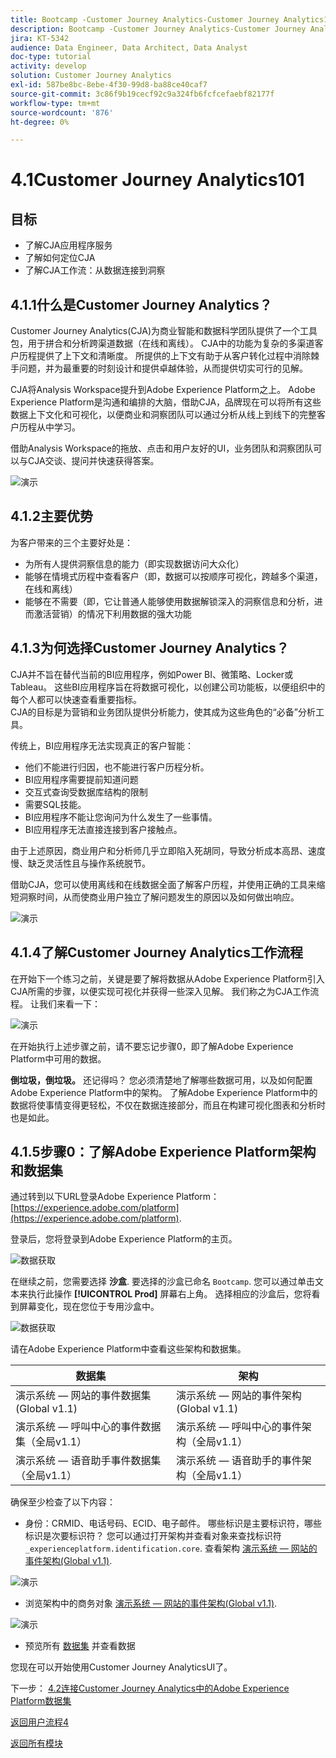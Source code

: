 ```yaml
---
title: Bootcamp -Customer Journey Analytics-Customer Journey Analytics101
description: Bootcamp -Customer Journey Analytics-Customer Journey Analytics101
jira: KT-5342
audience: Data Engineer, Data Architect, Data Analyst
doc-type: tutorial
activity: develop
solution: Customer Journey Analytics
exl-id: 587be8bc-8ebe-4f30-99d8-ba88ce40caf7
source-git-commit: 3c86f9b19cecf92c9a324fb6fcfcefaebf82177f
workflow-type: tm+mt
source-wordcount: '876'
ht-degree: 0%

---
```


# 4.1Customer Journey Analytics101

## 目标

- 了解CJA应用程序服务
- 了解如何定位CJA
- 了解CJA工作流：从数据连接到洞察

## 4.1.1什么是Customer Journey Analytics？

Customer Journey Analytics(CJA)为商业智能和数据科学团队提供了一个工具包，用于拼合和分析跨渠道数据（在线和离线）。 CJA中的功能为复杂的多渠道客户历程提供了上下文和清晰度。 所提供的上下文有助于从客户转化过程中消除棘手问题，并为最重要的时刻设计和提供卓越体验，从而提供切实可行的见解。

CJA将Analysis Workspace提升到Adobe Experience Platform之上。 Adobe Experience Platform是沟通和编排的大脑，借助CJA，品牌现在可以将所有这些数据上下文化和可视化，以便商业和洞察团队可以通过分析从线上到线下的完整客户历程从中学习。

借助Analysis Workspace的拖放、点击和用户友好的UI，业务团队和洞察团队可以与CJA交谈、提问并快速获得答案。

![演示](./images/cja-adv-analysis1.png)

## 4.1.2主要优势

为客户带来的三个主要好处是：

- 为所有人提供洞察信息的能力（即实现数据访问大众化）
- 能够在情境式历程中查看客户（即，数据可以按顺序可视化，跨越多个渠道，在线和离线）
- 能够在不需要（即，它让普通人能够使用数据解锁深入的洞察信息和分析，进而激活营销）的情况下利用数据的强大功能

## 4.1.3为何选择Customer Journey Analytics？

CJA并不旨在替代当前的BI应用程序，例如Power BI、微策略、Locker或Tableau。 这些BI应用程序旨在将数据可视化，以创建公司功能板，以便组织中的每个人都可以快速查看重要指标。\
CJA的目标是为营销和业务团队提供分析能力，使其成为这些角色的“必备”分析工具。

传统上，BI应用程序无法实现真正的客户智能：

- 他们不能进行归因，也不能进行客户历程分析。
- BI应用程序需要提前知道问题
- 交互式查询受数据库结构的限制
- 需要SQL技能。
- BI应用程序不能让您询问为什么发生了一些事情。
- BI应用程序无法直接连接到客户接触点。

由于上述原因，商业用户和分析师几乎立即陷入死胡同，导致分析成本高昂、速度慢、缺乏灵活性且与操作系统脱节。

借助CJA，您可以使用离线和在线数据全面了解客户历程，并使用正确的工具来缩短洞察时间，从而使商业用户独立了解问题发生的原因以及如何做出响应。

![演示](./images/cja-use-case.png)

## 4.1.4了解Customer Journey Analytics工作流程

在开始下一个练习之前，关键是要了解将数据从Adobe Experience Platform引入CJA所需的步骤，以便实现可视化并获得一些深入见解。 我们称之为CJA工作流程。 让我们来看一下：

![演示](./images/cja-work-flow.jpg)

在开始执行上述步骤之前，请不要忘记步骤0，即了解Adobe Experience Platform中可用的数据。

**倒垃圾，倒垃圾。** 还记得吗？ 您必须清楚地了解哪些数据可用，以及如何配置Adobe Experience Platform中的架构。 了解Adobe Experience Platform中的数据将使事情变得更轻松，不仅在数据连接部分，而且在构建可视化图表和分析时也是如此。

## 4.1.5步骤0：了解Adobe Experience Platform架构和数据集

通过转到以下URL登录Adobe Experience Platform： [https://experience.adobe.com/platform](https://experience.adobe.com/platform).

登录后，您将登录到Adobe Experience Platform的主页。

![数据获取](../uc1/images/home.png)

在继续之前，您需要选择 **沙盒**. 要选择的沙盒已命名 ``Bootcamp``. 您可以通过单击文本来执行此操作 **[!UICONTROL Prod]** 屏幕右上角。 选择相应的沙盒后，您将看到屏幕变化，现在您位于专用沙盒中。

![数据获取](../uc1/images/sb1.png)

请在Adobe Experience Platform中查看这些架构和数据集。

| 数据集 | 架构 |
| ----------------- |-------------| 
| 演示系统 — 网站的事件数据集(Global v1.1) | 演示系统 — 网站的事件架构(Global v1.1) |
| 演示系统 — 呼叫中心的事件数据集（全局v1.1） | 演示系统 — 呼叫中心的事件架构（全局v1.1） |
| 演示系统 — 语音助手事件数据集（全局v1.1） | 演示系统 — 语音助手的事件架构（全局v1.1） |

确保至少检查了以下内容：

- 身份：CRMID、电话号码、ECID、电子邮件。 哪些标识是主要标识符，哪些标识是次要标识符？
您可以通过打开架构并查看对象来查找标识符 `_experienceplatform.identification.core`. 查看架构 [演示系统 — 网站的事件架构(Global v1.1)](https://experience.adobe.com/platform/schema).

![演示](./images/identity.png)

- 浏览架构中的商务对象 [演示系统 — 网站的事件架构(Global v1.1)](https://experience.adobe.com/platform/schema).

![演示](./images/commerce.png)

- 预览所有 [数据集](https://experience.adobe.com/platform/dataset/browse?limit=50&amp;page=1&amp;sortDescending=1&amp;sortField=created) 并查看数据

您现在可以开始使用Customer Journey AnalyticsUI了。

下一步： [4.2连接Customer Journey Analytics中的Adobe Experience Platform数据集](./ex2.md)

[返回用户流程4](./uc4.md)

[返回所有模块](../../overview.md)
